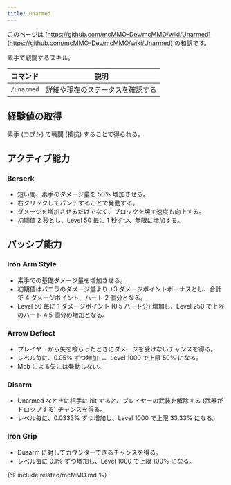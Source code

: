 ```yaml
---
title: Unarmed
---
```


このページは [https://github.com/mcMMO-Dev/mcMMO/wiki/Unarmed](https://github.com/mcMMO-Dev/mcMMO/wiki/Unarmed) の和訳です。

素手で戦闘するスキル。

|コマンド|説明|
|:------:|:--:|
|`/unarmed`|詳細や現在のステータスを確認する|

## 経験値の取得
素手 (コブシ) で戦闘 (抵抗) することで得られる。

## アクティブ能力

### Berserk
  * 短い間、素手のダメージ量を 50% 増加させる。
  * 右クリックしてパンチすることで発動する。
  * ダメージを増加させるだけでなく、ブロックを壊す速度も向上する。
  * 初期値 2 秒とし、Level 50 毎に 1 秒ずつ、無限に増加する。

## パッシブ能力

### Iron Arm Style
  * 素手での基礎ダメージ量を増加させる。
  * 初期値はバニラのダメージ量より +3 ダメージポイントボーナスとし、合計で 4 ダメージポイント、ハート 2 個分となる。
  * Level 50 毎に 1 ダメージポイント (0.5 ハート分) 増加し、Level 250 で上限 のハート 4.5 個分の増加となる。


### Arrow Deflect
  * プレイヤーから矢を喰らったときにダメージを受けないチャンスを得る。
  * レベル毎に、0.05% ずつ増加し、Level 1000 で上限 50% になる。
  * Mob による矢には発動しない。

### Disarm
  * Unarmed なときに相手に hit すると、プレイヤーの武装を解除する (武器がドロップする) チャンスを得る。
  * レベル毎に、0.0333% ずつ増加し、Level 1000 で上限 33.33% になる。


### Iron Grip
  * Dusarm に対してカウンターできるチャンスを得る。
  * レベル毎に 0.1% ずつ増加し、Level 1000 で上限 100% になる。

{% include related/mcMMO.md %}
